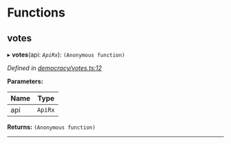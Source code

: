 

# Functions

<a id="votes"></a>

##  votes

▸ **votes**(api: *`ApiRx`*): `(Anonymous function)`

*Defined in [democracy/votes.ts:12](https://github.com/polkadot-js/api/blob/bb7a5ac/packages/api-derive/src/democracy/votes.ts#L12)*

**Parameters:**

| Name | Type |
| ------ | ------ |
| api | `ApiRx` |

**Returns:** `(Anonymous function)`

___

